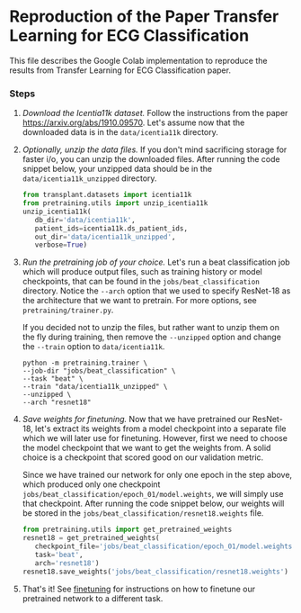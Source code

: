 # Reproduction of the Paper Transfer Learning for ECG Classification

This file describes the Google Colab implementation to reproduce the results from Transfer Learning for ECG Classification paper.

### Steps

1. *Download the Icentia11k dataset.* Follow the instructions from the paper <https://arxiv.org/abs/1910.09570>. Let's assume now that the downloaded data is in the `data/icentia11k` directory.

2. *Optionally, unzip the data files.* If you don't mind sacrificing storage for faster i/o, you can unzip the downloaded files. After running the code snippet below, your unzipped data should be in the `data/icentia11k_unzipped` directory.

    ```python
   from transplant.datasets import icentia11k
   from pretraining.utils import unzip_icentia11k
   unzip_icentia11k(
       db_dir='data/icentia11k',
       patient_ids=icentia11k.ds_patient_ids,
       out_dir='data/icentia11k_unzipped',
       verbose=True)
    ```

3. *Run the pretraining job of your choice.* Let's run a beat classification job which will produce output files, such as training history or model checkpoints, that can be found in the `jobs/beat_classification` directory. Notice the `--arch` option that we used to specify ResNet-18 as the architecture that we want to pretrain. For more options, see `pretraining/trainer.py`.

    If you decided not to unzip the files, but rather want to unzip them on the fly during training, then remove the `--unzipped` option and change the `--train` option to `data/icentia11k`. 

    ```shell script
    python -m pretraining.trainer \
    --job-dir "jobs/beat_classification" \
    --task "beat" \
    --train "data/icentia11k_unzipped" \
    --unzipped \
    --arch "resnet18"
    ``` 

4. *Save weights for finetuning.* Now that we have pretrained our ResNet-18, let's extract its weights from a model checkpoint into a separate file which we will later use for finetuning. However, first we need to choose the model checkpoint that we want to get the weights from. A solid choice is a checkpoint that scored good on our validation metric. 

    Since we have trained our network for only one epoch in the step above, which produced only one checkpoint `jobs/beat_classification/epoch_01/model.weights`, we will simply use that checkpoint. After running the code snippet below, our weights will be stored in the `jobs/beat_classification/resnet18.weights` file.

    ```python
   from pretraining.utils import get_pretrained_weights
   resnet18 = get_pretrained_weights(
       checkpoint_file='jobs/beat_classification/epoch_01/model.weights',
       task='beat',
       arch='resnet18')
   resnet18.save_weights('jobs/beat_classification/resnet18.weights')
    ```

5. That's it! See [finetuning](../finetuning) for instructions on how to finetune our pretrained network to a different task.
